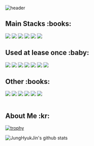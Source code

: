 ![header](https://capsule-render.vercel.app/api?type=slice&color=auto&height=200&section=header&text=Welcome&fontSize=90&rotate=13&fontAlignY=25&fontAlign=76&desc=JungHyukJin'sGitHubProfile&descAlignY=45&&descSize=20&descAlign=81&animation=fadeIn)

<h2>Main Stacks :books:</h2>

<img src="https://img.shields.io/badge/HTML5-E34F26?style=for-the-badge&logo=HTML5&logoColor=white">
<img src="https://img.shields.io/badge/CSS3-1572B6?style=for-the-badge&logo=CSS3&logoColor=white">
<img src="https://img.shields.io/badge/JavaScript-F7DF1E?style=for-the-badge&logo=JavaScript&logoColor=white">
<img src="https://img.shields.io/badge/jQuery-0769AD?style=for-the-badge&logo=jQuery&logoColor=white">
<img src="https://img.shields.io/badge/React-61DAFB?style=for-the-badge&logo=React&logoColor=white">
<img src="https://img.shields.io/badge/Redux-764ABC?style=for-the-badge&logo=Redux&logoColor=white">

<br/>
<h2>Used at lease once :baby:</h2>

<img src="https://img.shields.io/badge/TypeScript-3178C6?style=for-the-badge&logo=TypeScript&logoColor=white">
<img src="https://img.shields.io/badge/BootStrap-7952B3?style=for-the-badge&logo=BootStrap&logoColor=white">
<img src="https://img.shields.io/badge/C%23-239120?style=for-the-badge&logo=Csharp&logoColor=white">
<img src="https://img.shields.io/badge/Firebase-FFCA28?style=for-the-badge&logo=Firebase&logoColor=white">
<img src="https://img.shields.io/badge/.NET-512BD4?style=for-the-badge&logo=.NET&logoColor=white">
<img src="https://img.shields.io/badge/Python-3776AB?style=for-the-badge&logo=Python&logoColor=white">
<img src="https://img.shields.io/badge/Jupyter Notebook-F37626?style=for-the-badge&logo=Jupyter&logoColor=white">

<br/>
<h2>Other :books:</h2>

<img src="https://img.shields.io/badge/vs Code-007ACC?style=for-the-badge&logo=VisualStudioCode&logoColor=white">
<img src="https://img.shields.io/badge/Visual Studio-5C2D91?style=for-the-badge&logo=VisualStudio&logoColor=white">
<img src="https://img.shields.io/badge/Sourcetree-0052CC?style=for-the-badge&logo=Sourcetree&logoColor=white">
<img src="https://img.shields.io/badge/Git-F05032?style=for-the-badge&logo=Git&logoColor=white">
<img src="https://img.shields.io/badge/GitHub-181717?style=for-the-badge&logo=GitHub&logoColor=white">
<img src="https://img.shields.io/badge/NPM-CB3837?style=for-the-badge&logo=NPM&logoColor=white">
<br/><br/>
<h2>About Me :kr:</h2>

[![trophy](https://github-profile-trophy.vercel.app/?username=JungHyukJin&row=1)](https://github.com/ryo-ma/github-profile-trophy)

![JungHyukJin's github stats](https://github-readme-stats.vercel.app/api?username=JungHyukJin&show_icons=true)

